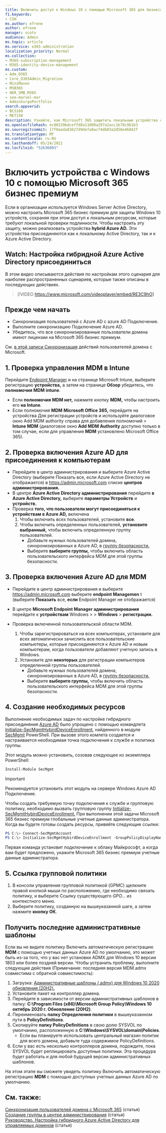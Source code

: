 ```yaml
---
title: Включить доступ к Windows 10 с помощью Microsoft 365 для бизнеса
f1.keywords:
- CSH
ms.author: efrene
author: efrene
manager: scotv
audience: Admin
ms.topic: article
ms.service: o365-administration
localization_priority: Normal
ms.collection:
- M365-subscription-management
- M365-identity-device-management
ms.custom:
- Adm_O365
- Core_O365Admin_Migration
- MiniMaven
- MSB365
- OKR_SMB_M365
- seo-marvel-mar
- AdminSurgePortfolio
search.appverid:
- BCS160
- MET150
description: Узнайте, как Microsoft 365 защитить локальные устройства с Windows 10 active-Directory.
ms.openlocfilehash: ec80159bdceffd8a13d09a297a2acc1b78c9b1b3
ms.sourcegitcommit: 17f0aada83627d9defa0acf4db03a2d58e46842f
ms.translationtype: MT
ms.contentlocale: ru-RU
ms.lasthandoff: 05/24/2021
ms.locfileid: "52636093"
---
```

# <a name="enable-domain-joined-windows-10-devices-to-be-managed-by-microsoft-365-business-premium"></a>Включить устройства с Windows 10 с помощью Microsoft 365 бизнес премиум

Если в организации используется Windows Server Active Directory, можно настроить Microsoft 365 бизнес премиум для защиты Windows 10 устройств, сохраняя при этом доступ к локальным ресурсам, которые требуют локальной проверки подлинности.
Чтобы настроить эту защиту, можно реализовать устройства **hybrid Azure AD.** Эти устройства присоединяются как к локальному Active Directory, так и к Azure Active Directory.

## <a name="watch-configure-hybrid-azure-active-directory-join"></a>Watch: Настройка гибридной Azure Active Directory присоединиться

В этом видео описываются действия по настройкам этого сценария для наиболее распространенных сценариев, которые также описаны в последующих действиях.

> [!VIDEO https://www.microsoft.com/videoplayer/embed/RE3C9hO]
  
## <a name="before-you-begin"></a>Прежде чем начать

- Синхронизация пользователей с Azure AD с azure AD Подключение.
- Выполните синхронизацию Подключение Azure AD.
- Убедитесь, что все синхронизированные пользователи домена имеют лицензии на Microsoft 365 бизнес премиум.

См. [в этой записи Синхронизация](manage-domain-users.md) действий пользователей домена с Microsoft.

## <a name="1-verify-mdm-authority-in-intune"></a>1. Проверка управления MDM в Intune

Перейдите [Endpoint Manager](https://endpoint.microsoft.com/#blade/Microsoft_Intune_Enrollment/EnrollmentMenu/overview) и на странице Microsoft Intune, выберите регистрацию **устройства,** а затем на странице **Обзор** убедитесь, что **полномочия MDM** **intune**.

- Если **полномочия MDM нет,** нажмите кнопку **MDM,** чтобы настроить его **на Intune**. 
- Если полномочия **MDM** **Microsoft Office 365,** перейдите на устройства Для регистрации устройств и используйте диалоговое окно Add MDM authority справа для добавления полномочий  >   **Intune MDM** (диалоговое окно **Add MDM Authority** доступно только в том случае, если для управления **MDM** установлено Microsoft Office 365). 

## <a name="2-verify-azure-ad-is-enabled-for-joining-computers"></a>2. Проверка включения Azure AD для присоединения к компьютерам

- Перейдите в центр администрирования и выберите Azure Active Directory (выберите Показать все, если Azure Active Directory не отображается) в <a href="https://go.microsoft.com/fwlink/p/?linkid=2024339" target="_blank">https://admin.microsoft.com</a> списке **центров администрирования.**  
- В центре **Azure Active Directory администрирования** перейдите **в Azure Active Directory,** выберите **параметры Устройств** и **устройств.**
- Проверка **того, что пользователи могут присоединяться к устройствам в Azure AD,** включена 
    1. Чтобы включить всех пользователей, установите **все**.
    2. Чтобы включить определенных пользователей, **установите выбранный,** чтобы включить определенную группу пользователей.
        - Добавьте нужных пользователей домена, синхронизированных в Azure AD, в [группу безопасности.](../admin/create-groups/create-groups.md)
        - Выберите **выберите группы,** чтобы включить область пользовательского интерфейса MDM для этой группы безопасности.

## <a name="3-verify-azure-ad-is-enabled-for-mdm"></a>3. Проверка включения Azure AD для MDM

- Перейдите в центр администрирования и выберите <a href="https://go.microsoft.com/fwlink/p/?linkid=2024339" target="_blank">https://admin.microsoft.com</a> выберите **endpoint Managemen** t (выберите **Показать** все, **если** Endpoint Manager не отображается)
- В центре **Microsoft Endpoint Manager администрирования** перейдите к **устройствам** Windows  >    >  **Windows**  >  **регистрации.**
- Проверка включенной пользовательской области MDM.

    1. Чтобы зарегистрироваться на всех  компьютерах, установите для всех автоматически зачислить все пользовательские компьютеры, которые присоединяются к Azure AD и новым компьютерам, когда пользователи добавляют учетную запись в Windows.
    2. Установите для **некоторых** для регистрации компьютеров определенной группы пользователей.
        -  Добавьте нужных пользователей домена, синхронизированных в Azure AD, в [группу безопасности.](../admin/create-groups/create-groups.md)
        -  Выберите **выберите группы,** чтобы включить область пользовательского интерфейса MDM для этой группы безопасности.

## <a name="4-create-the-required-resources"></a>4. Создание необходимых ресурсов 

Выполнение необходимых задач по настройке гибридного присоединяния [Azure AD](/azure/active-directory/devices/hybrid-azuread-join-managed-domains#configure-hybrid-azure-ad-join) было упрощено с помощью командлета [Initialize-SecMgmtHybirdDeviceEnrollment,](https://github.com/microsoft/secmgmt-open-powershell/blob/master/docs/help/Initialize-SecMgmtHybirdDeviceEnrollment.md) найденного в модуле [SecMgmt](https://www.powershellgallery.com/packages/SecMgmt) PowerShell. При вызове этого комлета создается и настраивается необходимая точка подключения к службе и политика группы.

Этот модуль можно установить, созовав следующее из экземпляра PowerShell:

```powershell
Install-Module SecMgmt
```

> [!IMPORTANT]
> Рекомендуется установить этот модуль на сервере Windows Azure AD Подключение.

Чтобы создать требуемую точку подключения к службе и групповую политику, необходимо вызвать групповую группу [Initialize-SecMgmtHybirdDeviceEnrollment.](https://github.com/microsoft/secmgmt-open-powershell/blob/master/docs/help/Initialize-SecMgmtHybirdDeviceEnrollment.md) При выполнении этой задачи Microsoft 365 бизнес премиум глобальные учетные данные администратора. Когда вы будете готовы создать ресурсы, привяйте следующие ссылки:

```powershell
PS C:\> Connect-SecMgmtAccount
PS C:\> Initialize-SecMgmtHybirdDeviceEnrollment -GroupPolicyDisplayName 'Device Management'
```

Первая команда установит подключение к облаку Майкрософт, а когда вам будет предложено, укажите Microsoft 365 бизнес премиум учетные данные администратора.

## <a name="5-link-the-group-policy"></a>5. Ссылка групповой политики

1. В консоли управления групповой политикой (GPMC) щелкните правой кнопкой мыши по расположению, где необходимо связать политику, и выберите Ссылку существующего *GPO...* из контекстного меню.
2. Выберите политику, созданную на вышеуказанной шаге, а затем нажмите **кнопку ОК**.

## <a name="get-the-latest-administrative-templates"></a>Получить последние административные шаблоны

Если вы не видите политику Включить автоматическую регистрацию **MDM** с помощью учетных данных Azure AD по умолчанию, это может быть из-за того, что у вас нет установки ADMX для Windows 10 версии 1803 или более поздней версии. Чтобы устранить проблему, выполните следующие действия (Примечание: последняя версия MDM.admx совместима с обратной совместимость):

1.  Загрузка: [Административные шаблоны (.admx) для Windows 10 2020 обновления (20H2).](https://www.microsoft.com/download/102157)
2.  Установите пакет на контроллер домена.
3.  Перейдите в зависимости от версии административных шаблонов в папку: **C:\Program Files (x86)\Microsoft Group Policy\Windows 10 октябрь 2020 г. Обновление (20H2)**.
4.  Переименовать **папку Определения политики** в вышеуказанном пути в **PolicyDefinitions**.
5.  Скопируйте **папку PolicyDefinitions** в свою долю SYSVOL по умолчанию, расположенную в **C:\Windows\SYSVOL\domain\Policies**. 
    -   Если вы планируете использовать центральный магазин политик для всего домена, добавьте туда содержимое PolicyDefinitions.
6.  Если у вас есть несколько контроллеров домена, подождите, пока SYSVOL будет реплицировать доступные политики. Эта процедура будет работать и для любой будущей версии административных шаблонов.

На этом этапе вы сможете увидеть политику Включить автоматическую регистрацию **MDM** с помощью доступных учетных данных Azure AD по умолчанию.

## <a name="related-content"></a>См. также:

[Синхронизация пользователей домена с Microsoft 365](manage-domain-users.md) (статья)\
[Создание группы в центре администрирования](../admin/create-groups/create-groups.md) (статья)\
[Руководство. Настройка гибридного Azure Active Directory для управляемых доменов](/azure/active-directory/devices/hybrid-azuread-join-managed-domains.md) (статья)